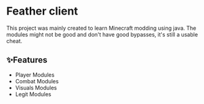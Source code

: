# Feather client

This project was mainly created to learn Minecraft modding using java. The modules might not be good and don't have good bypasses, it's still a usable cheat.
## ✨Features

* Player Modules
* Combat Modules
* Visuals Modules
* Legit Modules
